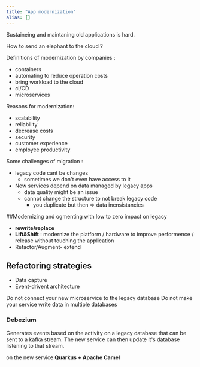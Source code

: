 ```yaml
---
title: "App modernization"
alias: []
---
```


Sustaineing and maintaning old applications is hard.

How to send an elephant to the cloud ?

Definitions of modernization by companies :
- containers
- automating to reduce operation costs
- bring workload to the cloud
- ci/CD
- microservices

Reasons for modernization:
- scalability
- reliability
- decrease costs
- security
- customer experience
- employee productivity

Some challenges of migration :
- legacy code cant be changes
	- sometimes we don't even have access to it
- New services depend on data managed by legacy apps
	- data quality might be an issue
	- cannot change the structure to not break legacy code
		- you duplicate but then => data incnsistancies

##Modernizing and ogmenting with low to zero impact on legacy

- **rewrite/replace**
- **Lift&Shift** : modernize the platform / hardware to improve performence / release without touching the application
- Refactor/Augment- extend

## Refactoring strategies

- Data capture
- Event-drivent architecture

Do not connect your new microservice to the legacy database
Do not make your service write data in multiple databases

### Debezium
Generates events based on the activity on a legacy database that can be sent to a kafka stream. The new service can then update it's database listening to that stream.

on the new service 
**Quarkus + Apache Camel**

